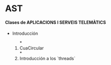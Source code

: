 # AST
#### Clases de APLICACIONS I SERVEIS TELEMÀTICS

#### 
<ul>
<li>Introducción</li>
<ol>
*<li>CuaCircular</li>
*<li>Introducción a los `threads` </li>
</ol>
</ul>
